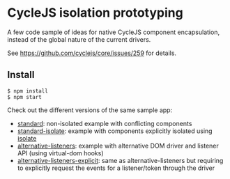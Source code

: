 # CycleJS isolation prototyping

A few code sample of ideas for native CycleJS component encapsulation,
instead of the global nature of the current drivers.

See https://github.com/cyclejs/core/issues/259 for details.

## Install

```
$ npm install
$ npm start
```

Check out the different versions of the same sample app:

- [standard](http://localhost:7777/standard.html): non-isolated example with conflicting components
- [standard-isolate](http://localhost:7777/standard-isolate.html): example with components explicitly isolated using [isolate](https://github.com/cyclejs/isolate)
- [alternative-listeners](http://localhost:7777/alternative-listeners.html): example with alternative DOM driver and listener API (using virtual-dom hooks)
- [alternative-listeners-explicit](http://localhost:7777/alternative-listeners-explicit.html): same as alternative-listeners but requiring to explicitly request the events for a listener/token through the driver

